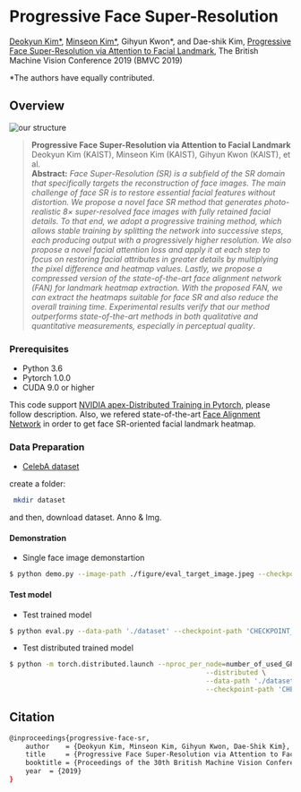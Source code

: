 # Progressive Face Super-Resolution
[Deokyun Kim*](https://www.linkedin.com/in/deokyun-kim-44157a151), [Minseon Kim*](https://kim-minseon.github.io/), Gihyun Kwon*, and Dae-shik Kim, [Progressive Face Super-Resolution via Attention to Facial Landmark](https://arxiv.org/abs/1908.08239), The British Machine Vision Conference 2019 (BMVC 2019)

*The authors have equally contributed.


## Overview
![our structure](./figure/our_structure.png)

> **Progressive Face Super-Resolution via Attention to Facial Landmark**<br>
> Deokyun Kim (KAIST), Minseon Kim (KAIST), Gihyun Kwon (KAIST), et al.<br>
> **Abstract:** *Face Super-Resolution (SR) is a subfield of the SR domain that specifically targets the reconstruction of face images. The main challenge of face SR is to restore essential facial features without distortion. We propose a novel face SR method that generates photo-realistic 8× super-resolved face images with fully retained facial details. To that end, we adopt a progressive training method, which allows stable training by splitting the network into successive steps, each producing output with a progressively higher resolution. We also propose a novel facial attention loss and apply it at each step to focus on restoring facial attributes in greater details by multiplying the pixel difference and heatmap values. Lastly, we propose a compressed version of the state-of-the-art face alignment network (FAN) for landmark heatmap extraction. With the proposed FAN, we can extract the heatmaps suitable for face SR and also reduce the overall training time. Experimental results verify that our method outperforms state-of-the-art methods in both qualitative and quantitative measurements, especially in perceptual quality*.


### Prerequisites
* Python 3.6
* Pytorch 1.0.0
* CUDA 9.0 or higher

This code support [NVIDIA apex-Distributed Training in Pytorch](https://github.com/NVIDIA/apex), please follow description. 
Also, we refered state-of-the-art [Face Alignment Network](https://github.com/1adrianb/face-alignment) in order to get face SR-oriented facial landmark heatmap.

### Data Preparation

* [CelebA dataset](http://mmlab.ie.cuhk.edu.hk/projects/CelebA.html)

create a folder:

```bash
 mkdir dataset

```
and then, download dataset. Anno & Img.

#### Demonstration
* Single face image demonstartion
```bash
$ python demo.py --image-path ./figure/eval_target_image.jpeg --checkpoint-path 'CHECKPOINT_PATH/generator_checkpoint_singleGPU.ckpt' --output-path './OUTPUT_PATH/OUTPUT_NAME.jpeg'
```


#### Test model
* Test trained model
```bash
$ python eval.py --data-path './dataset' --checkpoint-path 'CHECKPOINT_PATH/generator_checkpoint_singleGPU.ckpt'
```

* Test distributed trained model
```bash
$ python -m torch.distributed.launch --nproc_per_node=number_of_used_GPUs eval.py \
                                                 --distributed \
                                                 --data-path './dataset' \
                                                 --checkpoint-path 'CHECKPOINT_PATH/generator_checkpoint.ckpt'
```


## Citation
```bash
@inproceedings{progressive-face-sr,
    author    = {Deokyun Kim, Minseon Kim, Gihyun Kwon, Dae-Shik Kim}, 
    title     = {Progressive Face Super-Resolution via Attention to Facial Landmark}, 
    booktitle = {Proceedings of the 30th British Machine Vision Conference (BMVC)},
    year  = {2019}
}
```

